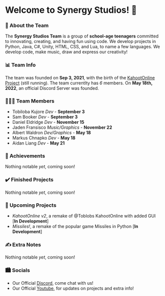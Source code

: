 # Welcome to Synergy Studios! 👋

### 🚀 About the Team
The **Synergy Studios Team** is a group of **school-age teenagers** committed to innovating, creating, and having fun using code. We develop projects in Python, Java, C#, Unity, HTML, CSS, and Lua, to name a few languages. We develop code, make music, draw and express our creativity!

### 📊 Team Info
The team was founded on **Sep 3, 2021**, with the birth of the [KahootOnline Project](https://github.com/Toblobs/kahootOnline) (still running). The team currentlty has *6* members. On **May 18th, 2022**, an official Discord Server was founded. 

### 🧑‍🤝‍🧑 Team Members
- Tobiloba Kujore *Dev* - **September 3**
- Sam Booker *Dev* - **September 3**
- Daniel Eldridge *Dev* - **November 15**
- Jaden Fransisco *Music/Graphics* - **November 22**
- Albert Waldron *Dev/Graphics* - **May 18**
- Markus Chnapko *Dev* - **May 18**
- Aidan Liang *Dev* - **May 21**

### 🥇 Achievements
Nothing notable *yet*, coming soon!

### ✔️ Finished Projects
Nothing notable *yet*, coming soon!

### 📝 Upcoming Projects
- *KahootOnline v2*, a remake of @Toblobs KahootOnline with added GUI [**In Development**]
- *Missiles!*, a remake of the popular game Missiles in Python [**In Development**]

### ✍️ Extra Notes
Nothing notable *yet*, coming soon!

### 🏙️ Socials
- Our Official [Discord](https://discord.gg/SynergyStudios), come chat with us!
- Our Official [Youtube](), for updates on projects and extra info!
